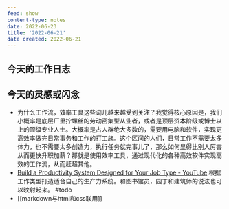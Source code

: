 ```yaml
---
feed: show
content-type: notes
date: 2022-06-23
title: '2022-06-21'
date created: 2022-06-21
---
```


## 今天的工作日志

## 今天的灵感或闪念

- 为什么工作流，效率工具这些词儿越来越受到关注？我觉得核心原因是，我们小概率是底层厂里拧螺丝的劳动密集型从业者，或者是顶层资本阶级或博士以上的顶级专业人士。大概率是占人群绝大多数的，需要用电脑和软件，实现更高效率做完日常事务和工作的打工族。这个区间的人们，日常工作不需要太多体力，也不需要太多创造力，执行任务就完事儿了，那么如何显得比别人厉害从而更快升职加薪？那就是使用效率工具，通过现代化的各种高效软件实现高效的工作流，从而赶超其他。
- [Build a Productivity System Designed for Your Job Type - YouTube](https://www.youtube.com/watch?v=fZi9kPCys7A) 根据工作类型打造适合自己的生产力系统。和图书馆员，园丁和建筑师的说法也可以映射起来。 #todo
- [[markdown与html和css联用]]
